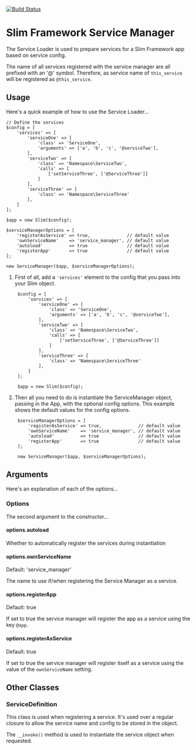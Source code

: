 [![Build Status](https://travis-ci.org/cubicmushroom/slim-service-loader.svg?branch=master)](https://travis-ci.org/cubicmushroom/slim-service-loader)

Slim Framework Service Manager
==============================

The Service Loader is used to prepare services for a Slim Framework app based on service config.

The name of all services registered with the service manager are all prefixed with an '@' symbol.  Therefore, as service 
name of `this_service` will be registered as `@this_service`.


Usage
-----

Here's a quick example of how to use the Service Loader...

    // Define the services 
    $config = [
        'services' => [
            'serviceOne' => [
                'class' => 'ServiceOne',
                'arguments' => ['a', 'b', 'c', '@serviceTwo'],
            ],
            'serviceTwo' => [
                'class' => 'Namespace\ServiceTwo',
                'calls' => [
                    ['setServiceThree', ['@ServiceThree']]
                ]
            ],
            'serviceThree' => [
                'class' => 'Namespace\ServiceThree'
            ],
        ]
    ];

    $app = new Slim($config);
    
    $serviceManagerOptions = [
        'registerAsService' => true,              // default value
        'ownServiceName'    => 'service_manager', // default value
        'autoload'          => true               // default value
        'registerApp'       => true               // default value
    ];
    
    new ServiceManager($app, $serviceManagerOptions);


1. First of all, add a `'services'` element to the config that you pass into your Slim object.

        $config = [
            'services' => [
                'serviceOne' => [
                    'class' => 'ServiceOne',
                    'arguments' => ['a', 'b', 'c', '@serviceTwo'],
                ],
                'serviceTwo' => [
                    'class' => 'Namespace\ServiceTwo',
                    'calls' => [
                        ['setServiceThree', ['@ServiceThree']]
                    ]
                ],
                'serviceThree' => [
                    'class' => 'Namespace\ServiceThree'
                ],
            ]
        ];
    
        $app = new Slim($config);

2. Then all you need to do is instantiate the ServiceManager object, passing in the App, with the optional config options.  This example shows
   the default values for the config options. 
    
        $serviceManagerOptions = [
            'registerAsService' => true,              // default value
            'ownServiceName'    => 'service_manager', // default value
            'autoload'          => true               // default value
            'registerApp'       => true               // default value
        ];
        
        new ServiceManager($app, $serviceManagerOptions);


Arguments
---------

Here's an explanation of each of the options...

### Options

The second argument to the constructor...


#### options.autoload

Whether to automatically register the services during instantiation


#### options.ownServiceName

Default: 'service_manager'

The name to use if/when registering the Service Manager as a service.


#### options.registerApp

Default: true

If set to true the service manager will register the app as a service using the key `@app`.


#### options.registerAsService

Default: true

If set to true the service manager will register itself as a service using the value of the `ownServiceName` setting.


Other Classes
-------------

### ServiceDefinition

This class is used when registering a service.  It's used over a regular closure to allow the service name and config to
 be stored in the object.
 
 The `__invoke()` method is used to instantiate the service object when requested.